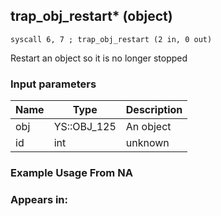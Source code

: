 ## trap_obj_restart* (object)

`syscall 6, 7 ; trap_obj_restart (2 in, 0 out)`

Restart an object so it is no longer stopped

### Input parameters
| Name | Type | Description
|------|------|------------
| obj   | YS::OBJ_125   | An object
| id   | int   | unknown


### Example Usage From NA



### Appears in:




